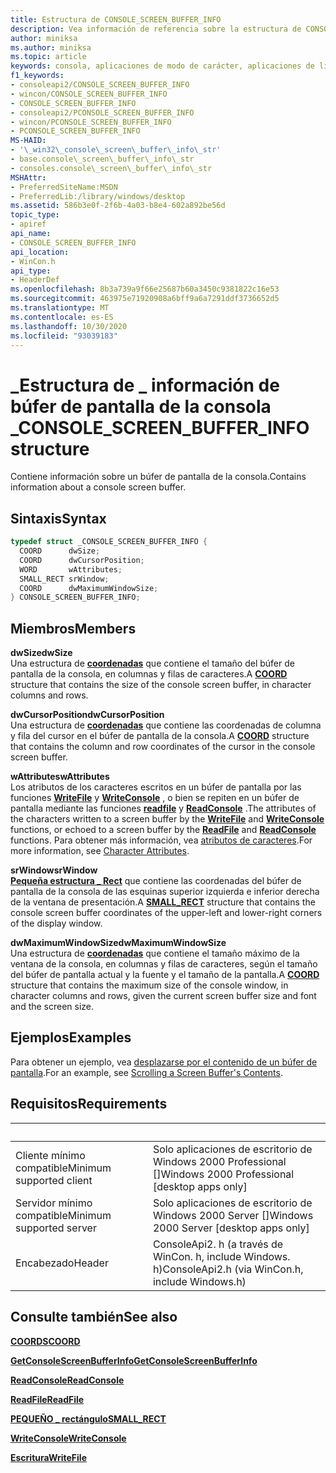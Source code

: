 ```yaml
---
title: Estructura de CONSOLE_SCREEN_BUFFER_INFO
description: Vea información de referencia sobre la estructura de CONSOLE_SCREEN_BUFFER_INFO, que contiene información sobre un búfer de pantalla de la consola.
author: miniksa
ms.author: miniksa
ms.topic: article
keywords: consola, aplicaciones de modo de carácter, aplicaciones de línea de comandos, aplicaciones de terminal, API de consola
f1_keywords:
- consoleapi2/CONSOLE_SCREEN_BUFFER_INFO
- wincon/CONSOLE_SCREEN_BUFFER_INFO
- CONSOLE_SCREEN_BUFFER_INFO
- consoleapi2/PCONSOLE_SCREEN_BUFFER_INFO
- wincon/PCONSOLE_SCREEN_BUFFER_INFO
- PCONSOLE_SCREEN_BUFFER_INFO
MS-HAID:
- '\_win32\_console\_screen\_buffer\_info\_str'
- base.console\_screen\_buffer\_info\_str
- consoles.console\_screen\_buffer\_info\_str
MSHAttr:
- PreferredSiteName:MSDN
- PreferredLib:/library/windows/desktop
ms.assetid: 586b3e0f-2f6b-4a03-b8e4-602a892be56d
topic_type:
- apiref
api_name:
- CONSOLE_SCREEN_BUFFER_INFO
api_location:
- WinCon.h
api_type:
- HeaderDef
ms.openlocfilehash: 8b3a739a9f66e25687b60a3450c9381822c16e53
ms.sourcegitcommit: 463975e71920908a6bff9a6a7291ddf3736652d5
ms.translationtype: MT
ms.contentlocale: es-ES
ms.lasthandoff: 10/30/2020
ms.locfileid: "93039183"
---
```

# <a name="console_screen_buffer_info-structure"></a><span data-ttu-id="fa741-104">\_Estructura de \_ información de búfer de pantalla de la consola \_</span><span class="sxs-lookup"><span data-stu-id="fa741-104">CONSOLE\_SCREEN\_BUFFER\_INFO structure</span></span>

<span data-ttu-id="fa741-105">Contiene información sobre un búfer de pantalla de la consola.</span><span class="sxs-lookup"><span data-stu-id="fa741-105">Contains information about a console screen buffer.</span></span>

## <a name="syntax"></a><span data-ttu-id="fa741-106">Sintaxis</span><span class="sxs-lookup"><span data-stu-id="fa741-106">Syntax</span></span>

```C
typedef struct _CONSOLE_SCREEN_BUFFER_INFO {
  COORD      dwSize;
  COORD      dwCursorPosition;
  WORD       wAttributes;
  SMALL_RECT srWindow;
  COORD      dwMaximumWindowSize;
} CONSOLE_SCREEN_BUFFER_INFO;
```

## <a name="members"></a><span data-ttu-id="fa741-107">Miembros</span><span class="sxs-lookup"><span data-stu-id="fa741-107">Members</span></span>

<span data-ttu-id="fa741-108">**dwSize**</span><span class="sxs-lookup"><span data-stu-id="fa741-108">**dwSize**</span></span>  
<span data-ttu-id="fa741-109">Una estructura de [**coordenadas**](coord-str.md) que contiene el tamaño del búfer de pantalla de la consola, en columnas y filas de caracteres.</span><span class="sxs-lookup"><span data-stu-id="fa741-109">A [**COORD**](coord-str.md) structure that contains the size of the console screen buffer, in character columns and rows.</span></span>

<span data-ttu-id="fa741-110">**dwCursorPosition**</span><span class="sxs-lookup"><span data-stu-id="fa741-110">**dwCursorPosition**</span></span>  
<span data-ttu-id="fa741-111">Una estructura de [**coordenadas**](coord-str.md) que contiene las coordenadas de columna y fila del cursor en el búfer de pantalla de la consola.</span><span class="sxs-lookup"><span data-stu-id="fa741-111">A [**COORD**](coord-str.md) structure that contains the column and row coordinates of the cursor in the console screen buffer.</span></span>

<span data-ttu-id="fa741-112">**wAttributes**</span><span class="sxs-lookup"><span data-stu-id="fa741-112">**wAttributes**</span></span>  
<span data-ttu-id="fa741-113">Los atributos de los caracteres escritos en un búfer de pantalla por las funciones [**WriteFile**](https://msdn.microsoft.com/library/windows/desktop/aa365747) y [**WriteConsole**](writeconsole.md) , o bien se repiten en un búfer de pantalla mediante las funciones [**readfile**](https://msdn.microsoft.com/library/windows/desktop/aa365467) y [**ReadConsole**](readconsole.md) .</span><span class="sxs-lookup"><span data-stu-id="fa741-113">The attributes of the characters written to a screen buffer by the [**WriteFile**](https://msdn.microsoft.com/library/windows/desktop/aa365747) and [**WriteConsole**](writeconsole.md) functions, or echoed to a screen buffer by the [**ReadFile**](https://msdn.microsoft.com/library/windows/desktop/aa365467) and [**ReadConsole**](readconsole.md) functions.</span></span> <span data-ttu-id="fa741-114">Para obtener más información, vea [atributos de caracteres](console-screen-buffers.md#character-attributes).</span><span class="sxs-lookup"><span data-stu-id="fa741-114">For more information, see [Character Attributes](console-screen-buffers.md#character-attributes).</span></span>

<span data-ttu-id="fa741-115">**srWindow**</span><span class="sxs-lookup"><span data-stu-id="fa741-115">**srWindow**</span></span>  
<span data-ttu-id="fa741-116">[**Pequeña estructura \_ Rect**](small-rect-str.md) que contiene las coordenadas del búfer de pantalla de la consola de las esquinas superior izquierda e inferior derecha de la ventana de presentación.</span><span class="sxs-lookup"><span data-stu-id="fa741-116">A [**SMALL\_RECT**](small-rect-str.md) structure that contains the console screen buffer coordinates of the upper-left and lower-right corners of the display window.</span></span>

<span data-ttu-id="fa741-117">**dwMaximumWindowSize**</span><span class="sxs-lookup"><span data-stu-id="fa741-117">**dwMaximumWindowSize**</span></span>  
<span data-ttu-id="fa741-118">Una estructura de [**coordenadas**](coord-str.md) que contiene el tamaño máximo de la ventana de la consola, en columnas y filas de caracteres, según el tamaño del búfer de pantalla actual y la fuente y el tamaño de la pantalla.</span><span class="sxs-lookup"><span data-stu-id="fa741-118">A [**COORD**](coord-str.md) structure that contains the maximum size of the console window, in character columns and rows, given the current screen buffer size and font and the screen size.</span></span>

## <a name="examples"></a><span data-ttu-id="fa741-119">Ejemplos</span><span class="sxs-lookup"><span data-stu-id="fa741-119">Examples</span></span>

<span data-ttu-id="fa741-120">Para obtener un ejemplo, vea [desplazarse por el contenido de un búfer de pantalla](scrolling-a-screen-buffer-s-contents.md).</span><span class="sxs-lookup"><span data-stu-id="fa741-120">For an example, see [Scrolling a Screen Buffer's Contents](scrolling-a-screen-buffer-s-contents.md).</span></span>

## <a name="requirements"></a><span data-ttu-id="fa741-121">Requisitos</span><span class="sxs-lookup"><span data-stu-id="fa741-121">Requirements</span></span>

| &nbsp; | &nbsp; |
|-|-|
| <span data-ttu-id="fa741-122">Cliente mínimo compatible</span><span class="sxs-lookup"><span data-stu-id="fa741-122">Minimum supported client</span></span> | <span data-ttu-id="fa741-123">Solo aplicaciones de escritorio de Windows 2000 Professional \[\]</span><span class="sxs-lookup"><span data-stu-id="fa741-123">Windows 2000 Professional \[desktop apps only\]</span></span> |
| <span data-ttu-id="fa741-124">Servidor mínimo compatible</span><span class="sxs-lookup"><span data-stu-id="fa741-124">Minimum supported server</span></span> | <span data-ttu-id="fa741-125">Solo aplicaciones de escritorio de Windows 2000 Server \[\]</span><span class="sxs-lookup"><span data-stu-id="fa741-125">Windows 2000 Server \[desktop apps only\]</span></span> |
| <span data-ttu-id="fa741-126">Encabezado</span><span class="sxs-lookup"><span data-stu-id="fa741-126">Header</span></span> | <span data-ttu-id="fa741-127">ConsoleApi2. h (a través de WinCon. h, include Windows. h)</span><span class="sxs-lookup"><span data-stu-id="fa741-127">ConsoleApi2.h (via WinCon.h, include Windows.h)</span></span> |

## <a name="see-also"></a><span data-ttu-id="fa741-128">Consulte también</span><span class="sxs-lookup"><span data-stu-id="fa741-128">See also</span></span>

[<span data-ttu-id="fa741-129">**COORDS**</span><span class="sxs-lookup"><span data-stu-id="fa741-129">**COORD**</span></span>](coord-str.md)

[<span data-ttu-id="fa741-130">**GetConsoleScreenBufferInfo**</span><span class="sxs-lookup"><span data-stu-id="fa741-130">**GetConsoleScreenBufferInfo**</span></span>](getconsolescreenbufferinfo.md)

[<span data-ttu-id="fa741-131">**ReadConsole**</span><span class="sxs-lookup"><span data-stu-id="fa741-131">**ReadConsole**</span></span>](readconsole.md)

[<span data-ttu-id="fa741-132">**ReadFile**</span><span class="sxs-lookup"><span data-stu-id="fa741-132">**ReadFile**</span></span>](https://msdn.microsoft.com/library/windows/desktop/aa365467)

[<span data-ttu-id="fa741-133">**PEQUEÑO \_ rectángulo**</span><span class="sxs-lookup"><span data-stu-id="fa741-133">**SMALL\_RECT**</span></span>](small-rect-str.md)

[<span data-ttu-id="fa741-134">**WriteConsole**</span><span class="sxs-lookup"><span data-stu-id="fa741-134">**WriteConsole**</span></span>](writeconsole.md)

[<span data-ttu-id="fa741-135">**Escritura**</span><span class="sxs-lookup"><span data-stu-id="fa741-135">**WriteFile**</span></span>](https://msdn.microsoft.com/library/windows/desktop/aa365747)

